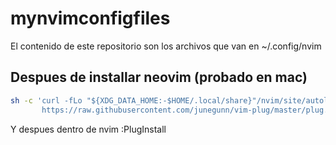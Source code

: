 # mynvimconfigfiles

El contenido de este repositorio son los archivos que van en ~/.config/nvim

## Despues de installar neovim (probado en mac)

```bash
sh -c 'curl -fLo "${XDG_DATA_HOME:-$HOME/.local/share}"/nvim/site/autoload/plug.vim --create-dirs \
       https://raw.githubusercontent.com/junegunn/vim-plug/master/plug.vim'
```

Y despues dentro de nvim
:PlugInstall


